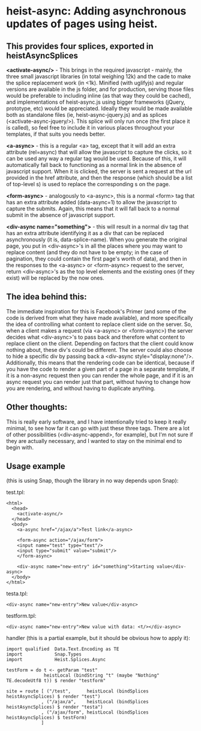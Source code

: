 # heist-async: Adding asynchronous updates of pages using heist.

## This provides four splices, exported in heistAsyncSplices

**\<activate-async/\>** - This brings in the required javascript - mainly, the three small javascript libraries (in total weighing 12k) and the cade to make the splice replacement work (in \<1k). Minified (with uglifyjs) and regular versions are available in the js folder, and for production, serving those files would be preferable to including inline (as that way they could be cached), and implementations of heist-async.js using bigger frameworks (jQuery, prototype, etc) would be appreciated. Ideally they would be made available both as standalone files (ie, heist-async-jquery.js) and as splices (\<activate-async-jquery/\>). This splice will only run once (the first place it is called), so feel free to include it in various places throughout your templates, if that suits you needs better.

**\<a-async\>** - this is a regular \<a\> tag, except that it will add an extra attribute (rel=async) that will allow the javascript to capture the clicks, so it can be used any way a regular tag would be used. Because of this, it will automatically fall back to functioning as a normal link in the absence of javascript support. When it is clicked, the server is sent a request at the url provided in the href attribute, and then the response (which should be a list of top-level <div-async>s) is used to replace the corresponding <div-async>s on the page.
  
**\<form-async\>** - analogously to \<a-async\>, this is a normal \<form\> tag that has an extra attribute added (data-async=1) to allow the javascript to capture the submits. Again, this means that it will fall back to a normal submit in the absence of javascript support.
  
**\<div-async name="something"\>** - this will result in a normal div tag that has an extra attribute identifying it as a div that can be replaced asynchronously (it is, data-splice-name). When you generate the original page, you put in \<div-async\>'s in all the places where you may want to replace content (and they do not have to be empty; in the case of pagination, they could contain the first page's worth of data), and then in the responses to the \<a-async\> or \<form-async\> request to the server, return \<div-async\>'s as the top level elements and the existing ones (if they exist) will be replaced by the now ones.

## The idea behind this:
The immediate inspiration for this is Facebook's Primer (and some of the code is derived from what they have made available), and more specifically the idea of controlling what content to replace client side on the server. So, when a client makes a request (via \<a-async\> or \<form-async\>) the server decides what \<div-async\>'s to pass back and therefore what content to replace client on the client. Depending on factors that the client could know nothing about, these div's could be different. The server could also choose to hide a specific div by passing back a \<div-async style="display:none"/\>. Additionally, this means that the rendering code can be identical, because if you have the code to render a given part of a page in a separate template, if it is a non-async request then you can render the whole page, and if it is an async request you can render just that part, without having to change how you are rendering, and without having to duplicate anything.

## Other thoughts:
This is really early software, and I have intentionally tried to keep it really minimal, to see how far it can go with just these three tags. There are a lot of other possibilities (\<div-async-append\>, for example), but I'm not sure if they are actually necessary, and I wanted to stay on the minimal end to begin with.

## Usage example 

(this is using Snap, though the library in no way depends upon Snap):

test.tpl:

    <html>
      <head>
        <activate-async/>
      </head>
      <body>
        <a-async href="/ajax/a">Test link</a-async>
    
        <form-async action="/ajax/form">
        <input name="test" type="text"/>
        <input type="submit" value="submit"/>
        </form-async>
    
        <div-async name="new-entry" id="something">Starting value</div-async>
      </body>
    </html>

testa.tpl:

    <div-async name="new-entry">New value</div-async>

testform.tpl:

    <div-async name="new-entry">New value with data: <t/></div-async>

handler (this is a partial example, but it should be obvious how to apply it):

    import qualified  Data.Text.Encoding as TE
    import            Snap.Types
    import            Heist.Splices.Async
    
    testForm = do t <- getParam "test"
                  heistLocal (bindString "t" (maybe "Nothing" TE.decodeUtf8 t)) $ render "testform"
    
    site = route [ ("/test",      heistLocal (bindSplices heistAsyncSplices) $ render "test")
                 , ("/ajax/a",    heistLocal (bindSplices heistAsyncSplices) $ render "testa")
                 , ("/ajax/form", heistLocal (bindSplices heistAsyncSplices) $ testForm)
                 ]